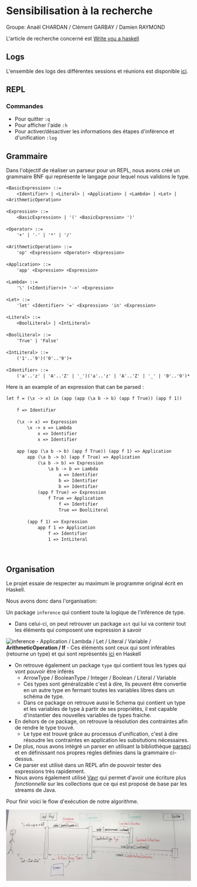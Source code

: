 # Sensibilisation à la recherche

Groupe: Anaël CHARDAN / Clément GARBAY / Damien RAYMOND

L'article de recherche concerné est [Write you a haskell](http://dev.stephendiehl.com/fun/006_hindley_milner.html)

## Logs

L'ensemble des logs des différentes sessions et réunions est disponible [ici](https://github.com/anaelChardan/IMT-Recherche/blob/master/LOGS.md).

## REPL

### Commandes

- Pour quitter `:q`
- Pour afficher l'aide `:h`
- Pour activer/désactiver les informations des étapes d'inférence et d'unification `:log`

## Grammaire
Dans l'objectif de réaliser un parseur pour un REPL, nous avons créé un grammaire BNF qui représente le langage pour lequel nous validons le type.

```
<BasicExpression> ::=
    <Identifier> | <Literal> | <Application> | <Lambda> | <Let> | <ArithmeticOperation>

<Expression> ::=
    <BasicExpression> | '(' <BasicExpression> ')'

<Operator> ::=
    '+' | '-' | '*' | '/'

<ArithmeticOperation> ::=
    'op' <Expression> <Operator> <Expression>

<Application> ::= 
    'app' <Expression> <Expression>
    
<Lambda> ::= 
    '\' (<Identifier>)+ '->' <Expression>
    
<Let> ::= 
    'let' <Identifier> '=' <Expression> 'in' <Expression>
    
<Literal> ::= 
    <BoolLiteral> | <IntLiteral> 
    
<BoolLiteral> ::= 
    'True' | 'False'

<IntLiteral> ::= 
    ('1'..'9')('0'..'9')+
    
<Identifier> ::= 
    ('a'..'z' | 'A'..'Z' | '_')('a'..'z' | 'A'..'Z' | '_' | '0'..'9')*
``` 

Here is an example of an expression that can be parsed :
```
let f = (\x -> x) in (app (app (\a b -> b) (app f True)) (app f 1))

    f => Identifier
    
    (\x -> x) => Expression
        \x -> x => Lambda
            x => Identifier
            x => Identifier
            
    app (app (\a b -> b) (app f True)) (app f 1) => Application
        app (\a b -> b) (app f True) => Application
            (\a b -> b) => Expression
                \a b -> b => Lambda
                    a => Identifier
                    b => Identifier
                    b => Identifier
            (app f True) => Expression
                f True => Application
                    f => Identifier
                    True => BoolLiteral
               
        (app f 1) => Expression
            app f 1 => Application
                f => Identifier
                1 => IntLiteral
        
    
```

## Organisation

Le projet essaie de respecter au maximum le programme original écrit en Haskell.

Nous avons donc dans l'organisation:

Un package `inference` qui contient toute la logique de l'inférence de type.

* Dans celui-ci, on peut retrouver un package `ast` qui lui va contenir tout les éléments qui composent une expression à savoir

![inference](./IMAGES/inference.png)
    - Application / Lambda / Let / Literal / Variable / **ArithmeticOperation / If**
    - Ces éléments sont ceux qui sont inférables (retourne un type) et qui sont représentés [ici](https://github.com/sdiehl/write-you-a-haskell/blob/master/chapter7/poly_constraints/src/Infer.hs#L163) en Haskell
* On retrouve également un package `type` qui contient tous les types qui vont pouvoir être inférés
    - ArrowType / BooleanType / Integer / Boolean / Literal / Variable
    - Ces types sont généralizable c'est à dire, Ils peuvent être convertie en un autre type en fermant toutes les variables libres dans un schéma de type.
    - Dans ce package on retrouve aussi le Schema qui contient un type et les variables de type à partir de ses propriétés, il est capable d'instantier des nouvelles variables de types fraiche.
* En dehors de ce package, on retrouve la résolution des contraintes afin de rendre le type trouvé.
    - Le type est trouvé grâce au processus d'unification, c'est à dire résoudre les contraintes en application les subsitutions nécessaires.
* De plus, nous avons intégré un parser en utilisant la bibliothèque [parsecj](https://github.com/jon-hanson/parsecj) et en définissant nos propres règles définies dans la grammaire ci-dessus.
* Ce parser est utilisé dans un REPL afin de pouvoir tester des expressions très rapidement.
* Nous avons également utilisé [Vavr](http://www.vavr.io/) qui permet d'avoir une écriture plus *fonctionnelle* sur les collections que ce qui est proposé de base par les streams de Java.

Pour finir voici le flow d'exécution de notre algorithme. 

![sequence](./IMAGES/sequence.jpg)